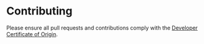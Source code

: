 # Contributing

Please ensure all pull requests and contributions comply with the [Developer Certificate of Origin](https://developercertificate.org/).